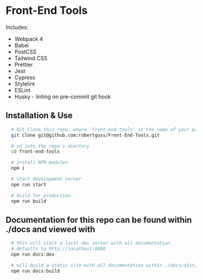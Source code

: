 # Front-End Tools

Includes:

- Webpack 4
- Babel
- PostCSS
- Tailwind CSS
- Prettier
- Jest
- Cypress
- Stylelint
- ESLint
- Husky - linting on pre-commit git hook

## Installation & Use

```bash
  # Git Clone this repo, where 'front-end-tools' is the name of your project
  git clone git@github.com:robertguss/Front-End-Tools.git

  # cd into the repo's diectory
  cd front-end-tools

  # install NPM modules
  npm i

  # start development server
  npm run start

  # build for production
  npm run build
```

## Documentation for this repo can be found within ./docs and viewed with

```bash
  # this will start a local dev server with all documentation
  # defaults to http://localhost:8080
  npm run docs:dev

  # will build a static site with all documentation within ./docs/dist/
  npm run docs:build
```
